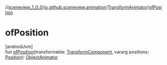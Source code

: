 //[sceneview_1_0_0](../../../index.md)/[io.github.sceneview.animation](../index.md)/[TransformAnimator](index.md)/[ofPosition](of-position.md)

# ofPosition

[androidJvm]\
fun [ofPosition](of-position.md)(transformable: [TransformComponent](../../io.github.sceneview.components/-transform-component/index.md), vararg positions: [Position](../../io.github.sceneview.math/index.md#945960193%2FClasslikes%2F-602047187)): [ObjectAnimator](https://developer.android.com/reference/kotlin/android/animation/ObjectAnimator.html)

